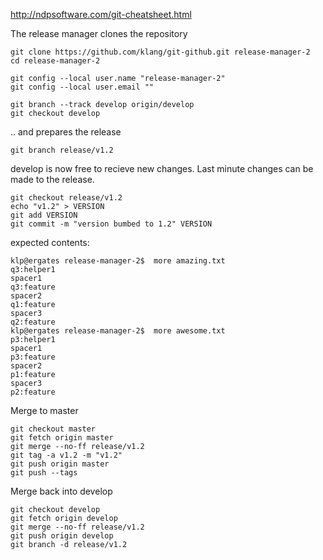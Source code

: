 http://ndpsoftware.com/git-cheatsheet.html

The release manager clones the repository

    git clone https://github.com/klang/git-github.git release-manager-2
    cd release-manager-2
    
    git config --local user.name "release-manager-2"
    git config --local user.email ""
    
    git branch --track develop origin/develop
    git checkout develop

.. and prepares the release
    
    git branch release/v1.2
    
develop is now free to recieve new changes. Last minute changes can be made to the release.

    git checkout release/v1.2
    echo "v1.2" > VERSION
    git add VERSION
    git commit -m "version bumbed to 1.2" VERSION

expected contents:

    klp@ergates release-manager-2$  more amazing.txt
    q3:helper1
    spacer1
    q3:feature
    spacer2
    q1:feature
    spacer3
    q2:feature
    klp@ergates release-manager-2$  more awesome.txt
    p3:helper1
    spacer1
    p3:feature
    spacer2
    p1:feature
    spacer3
    p2:feature

Merge to master
    
    git checkout master
    git fetch origin master
    git merge --no-ff release/v1.2
    git tag -a v1.2 -m "v1.2"
    git push origin master
    git push --tags

Merge back into develop
    
    git checkout develop
    git fetch origin develop
    git merge --no-ff release/v1.2
    git push origin develop
    git branch -d release/v1.2
    
